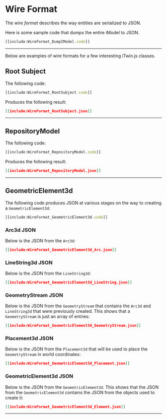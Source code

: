 # Wire Format

The _wire format_ describes the way entities are serialized to JSON.

Here is some sample code that dumps the entire iModel to JSON.

```ts
[[include:WireFormat_DumpIModel.code]]
```

---

Below are examples of wire formats for a few interesting iTwin.js classes.

## Root Subject

The following code:

```ts
[[include:WireFormat_RootSubject.code]]
```

Produces the following result:

```json
[[include:WireFormat_RootSubject.json]]
```

---

## RepositoryModel

The following code:

```ts
[[include:WireFormat_RepositoryModel.code]]
```

Produces the following result:

```json
[[include:WireFormat_RepositoryModel.json]]
```

---

## GeometricElement3d

The following code produces JSON at various stages on the way to creating a `GeometricElement3d`:

```ts
[[include:WireFormat_GeometricElement3d.code]]
```

### Arc3d JSON

Below is the JSON from the `Arc3d`:

```json
[[include:WireFormat_GeometricElement3d_Arc.json]]
```

### LineString3d JSON

Below is the JSON from the `LineString3d`:

```json
[[include:WireFormat_GeometricElement3d_LineString.json]]
```

### GeometryStream JSON

Below is the JSON from the `GeometryStream` that contains the `Arc3d` and `LineString3d` that were previously created.
This shows that a `GeometryStream` is just an array of entries:

```json
[[include:WireFormat_GeometricElement3d_GeometryStream.json]]
```

### Placement3d JSON

Below is the JSON from the `Placement3d` that will be used to place the `GeometryStream` in world coordinates:

```json
[[include:WireFormat_GeometricElement3d_Placement.json]]
```

### GeometricElement3d JSON

Below is the JSON from the `GeometricElement3d`.
This shows that the JSON from the `GeometricElement3d` contains the JSON from the objects used to create it:

```json
[[include:WireFormat_GeometricElement3d_Element.json]]
```

---
